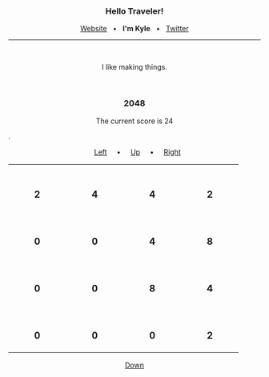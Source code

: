 <h3 align="center">Hello Traveler!</h3>

<p align="center">
  <a href="https://kyledenief.me">Website</a>
  &nbsp;&nbsp;•&nbsp;&nbsp;
  <b>I'm Kyle</b>
  &nbsp;&nbsp;•&nbsp;&nbsp;
  <a href="https://x.com/ky421_">Twitter</a>
</p>

<hr>
</br>

<p align="center">I like making things.</p>

</br>

<h3 align="center">2048</h3>
<p align="center">
  The current score is 24 
  
  .
  
</p>

<p align="center">
  &nbsp;&nbsp;
  <a href="http://127.0.0.1:5000/click/3">Left</a>
  &nbsp;&nbsp;&nbsp;&nbsp;•&nbsp;&nbsp;&nbsp;&nbsp;
  <a href="http://127.0.0.1:5000/click/1">Up</a>
  &nbsp;&nbsp;&nbsp;&nbsp;•&nbsp;&nbsp;&nbsp;&nbsp;
  <a href="http://127.0.0.1:5000/click/4">Right</a>
</p>

<table align="center">

<tr>

<td align="center">
  </br>
  <h3>2</a>
  </br>
  <img width="99" height="0">
</td>

<td align="center">
  </br>
  <h3>4</a>
  </br>
  <img width="99" height="0">
</td>

<td align="center">
  </br>
  <h3>4</a>
  </br>
  <img width="99" height="0">
</td>

<td align="center">
  </br>
  <h3>2</a>
  </br>
  <img width="99" height="0">
</td>

</tr>

<tr>

<td align="center">
  </br>
  <h3>0</a>
  </br>
  <img width="99" height="0">
</td>

<td align="center">
  </br>
  <h3>0</a>
  </br>
  <img width="99" height="0">
</td>

<td align="center">
  </br>
  <h3>4</a>
  </br>
  <img width="99" height="0">
</td>

<td align="center">
  </br>
  <h3>8</a>
  </br>
  <img width="99" height="0">
</td>

</tr>

<tr>

<td align="center">
  </br>
  <h3>0</a>
  </br>
  <img width="99" height="0">
</td>

<td align="center">
  </br>
  <h3>0</a>
  </br>
  <img width="99" height="0">
</td>

<td align="center">
  </br>
  <h3>8</a>
  </br>
  <img width="99" height="0">
</td>

<td align="center">
  </br>
  <h3>4</a>
  </br>
  <img width="99" height="0">
</td>

</tr>

<tr>

<td align="center">
  </br>
  <h3>0</a>
  </br>
  <img width="99" height="0">
</td>

<td align="center">
  </br>
  <h3>0</a>
  </br>
  <img width="99" height="0">
</td>

<td align="center">
  </br>
  <h3>0</a>
  </br>
  <img width="99" height="0">
</td>

<td align="center">
  </br>
  <h3>2</a>
  </br>
  <img width="99" height="0">
</td>

</tr>

</table>

<p align="center"><a href="http://127.0.0.1:5000/click/2">Down</a></p>